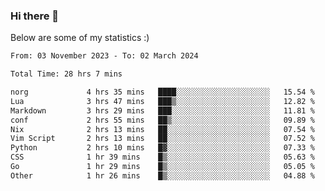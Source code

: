 ### Hi there 👋
Below are some of my statistics :)

<!--START_SECTION:waka-->

```txt
From: 03 November 2023 - To: 02 March 2024

Total Time: 28 hrs 7 mins

norg             4 hrs 35 mins   ████░░░░░░░░░░░░░░░░░░░░░   15.54 %
Lua              3 hrs 47 mins   ███▒░░░░░░░░░░░░░░░░░░░░░   12.82 %
Markdown         3 hrs 29 mins   ███░░░░░░░░░░░░░░░░░░░░░░   11.81 %
conf             2 hrs 55 mins   ██▒░░░░░░░░░░░░░░░░░░░░░░   09.89 %
Nix              2 hrs 13 mins   ██░░░░░░░░░░░░░░░░░░░░░░░   07.54 %
Vim Script       2 hrs 13 mins   ██░░░░░░░░░░░░░░░░░░░░░░░   07.52 %
Python           2 hrs 10 mins   █▓░░░░░░░░░░░░░░░░░░░░░░░   07.33 %
CSS              1 hr 39 mins    █▒░░░░░░░░░░░░░░░░░░░░░░░   05.63 %
Go               1 hr 29 mins    █▒░░░░░░░░░░░░░░░░░░░░░░░   05.05 %
Other            1 hr 26 mins    █▒░░░░░░░░░░░░░░░░░░░░░░░   04.88 %
```

<!--END_SECTION:waka-->

<!--
**KlapenHz/KlapenHz** is a ✨ _special_ ✨ repository because its `README.md` (this file) appears on your GitHub profile.

Here are some ideas to get you started:

- 🔭 I’m currently working on ...
- 🌱 I’m currently learning ...
- 👯 I’m looking to collaborate on ...
- 🤔 I’m looking for help with ...
- 💬 Ask me about ...
- 📫 How to reach me: ...
- 😄 Pronouns: ...
- ⚡ Fun fact: ...
-->
